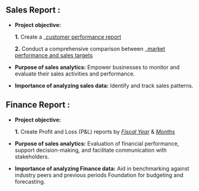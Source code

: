 ## Sales Report :


- **Project objective:** 

    **1.** Create a _[customer performance report](https://github.com/amruta05/Excel-Sales-Analytics/blob/main/customer_performance_report.pdf_)

    **2.** Conduct a comprehensive comparison between _[market performance and sales targets](https://github.com/amruta05/Excel-Sales-Analytics/blob/main/market_performance_report.pdf)

- **Purpose of sales analytics:** Empower businesses to monitor and evaluate their sales activities and performance.

- **Importance of analyzing sales data:** Identify and track sales patterns.




## Finance Report :

- **Project objective:** 

    **1.** Create Profit and Loss (P&L) reports by _[Fiscal Year](https://github.com/amruta05/Excel-Sales-Analytics/blob/main/p%26l%20by%20year.pdf)_ & _[Months](https://github.com/amruta05/Excel-Sales-Analytics/blob/main/P%26L%20Statement%20by%20Months.pdf)_ 

   
- **Purpose of sales analytics:** Evaluation of financial performance, support decision-making, and facilitate communication with stakeholders.

- **Importance of analyzing Finance data:** Aid in benchmarking against industry peers and previous periods Foundation for budgeting and forecasting.



